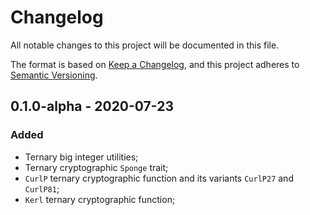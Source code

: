 # Changelog

All notable changes to this project will be documented in this file.

The format is based on [Keep a Changelog](https://keepachangelog.com/en/1.0.0/),
and this project adheres to [Semantic Versioning](https://semver.org/spec/v2.0.0.html).

<!-- ## Unreleased - YYYY-MM-DD

### Added

### Changed

### Deprecated

### Removed

### Fixed

### Security -->

## 0.1.0-alpha - 2020-07-23

### Added

- Ternary big integer utilities;
- Ternary cryptographic `Sponge` trait;
- `CurlP` ternary cryptographic function and its variants `CurlP27` and `CurlP81`;
- `Kerl` ternary cryptographic function;
